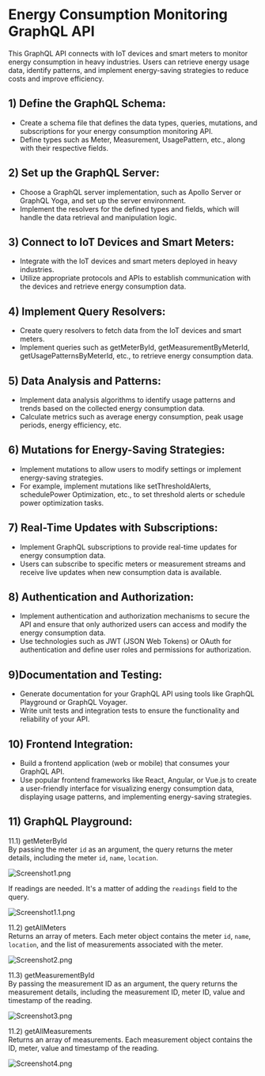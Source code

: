 # Energy Consumption Monitoring GraphQL API

This GraphQL API connects with IoT devices and smart meters to monitor energy consumption in heavy industries. Users can retrieve energy usage data, identify patterns, and implement energy-saving strategies to reduce costs and improve efficiency.

## 1) Define the GraphQL Schema:

* Create a schema file that defines the data types, queries, mutations, and subscriptions for your energy consumption monitoring API.
* Define types such as Meter, Measurement, UsagePattern, etc., along with their respective fields.

## 2) Set up the GraphQL Server:

* Choose a GraphQL server implementation, such as Apollo Server or GraphQL Yoga, and set up the server environment.
* Implement the resolvers for the defined types and fields, which will handle the data retrieval and manipulation logic.

## 3) Connect to IoT Devices and Smart Meters:

* Integrate with the IoT devices and smart meters deployed in heavy industries.
* Utilize appropriate protocols and APIs to establish communication with the devices and retrieve energy consumption data.

## 4) Implement Query Resolvers:

* Create query resolvers to fetch data from the IoT devices and smart meters.
* Implement queries such as getMeterById, getMeasurementByMeterId, getUsagePatternsByMeterId, etc., to retrieve energy consumption data.

## 5) Data Analysis and Patterns:

* Implement data analysis algorithms to identify usage patterns and trends based on the collected energy consumption data.
* Calculate metrics such as average energy consumption, peak usage periods, energy efficiency, etc.

## 6) Mutations for Energy-Saving Strategies:

* Implement mutations to allow users to modify settings or implement energy-saving strategies.
* For example, implement mutations like setThresholdAlerts, schedulePower Optimization, etc., to set threshold alerts or schedule power optimization tasks.

## 7) Real-Time Updates with Subscriptions:

* Implement GraphQL subscriptions to provide real-time updates for energy consumption data.
* Users can subscribe to specific meters or measurement streams and receive live updates when new consumption data is available.

## 8) Authentication and Authorization:

* Implement authentication and authorization mechanisms to secure the API and ensure that only authorized users can access and modify the energy consumption data.
* Use technologies such as JWT (JSON Web Tokens) or OAuth for authentication and define user roles and permissions for authorization.

## 9)Documentation and Testing:

* Generate documentation for your GraphQL API using tools like GraphQL Playground or GraphQL Voyager.
* Write unit tests and integration tests to ensure the functionality and reliability of your API.

## 10) Frontend Integration:

* Build a frontend application (web or mobile) that consumes your GraphQL API.
* Use popular frontend frameworks like React, Angular, or Vue.js to create a user-friendly interface for visualizing energy consumption data, displaying usage patterns, and implementing energy-saving strategies.

## 11) GraphQL Playground:

11.1) getMeterById<br>
By passing the meter `id` as an argument, the query returns the meter details, including the meter `id`, `name`, `location`.

![Screenshot1.png](https://github.com/miguelamello/spring-java/blob/main/Screenshot1.png)<br>

If readings are needed. It's a matter of adding the `readings` field to the query.

![Screenshot1.1.png](https://github.com/miguelamello/spring-java/blob/main/Screenshot1.1.png)<br>

11.2) getAllMeters<br>
Returns an array of meters. Each meter object contains the meter `id`, `name`, `location`, and the list of measurements associated with the meter.

![Screenshot2.png](https://github.com/miguelamello/spring-java/blob/main/Screenshot2.png)<br>

11.3) getMeasurementById<br>
By passing the measurement ID as an argument, the query returns the measurement details, including the measurement ID, meter ID, value and timestamp of the reading.

![Screenshot3.png](https://github.com/miguelamello/spring-java/blob/main/Screenshot3.png)<br>

11.2) getAllMeasurements<br>
Returns an array of measurements. Each measurement object contains the ID, meter, value and timestamp of the reading.

![Screenshot4.png](https://github.com/miguelamello/spring-java/blob/main/Screenshot4.png)<br>

